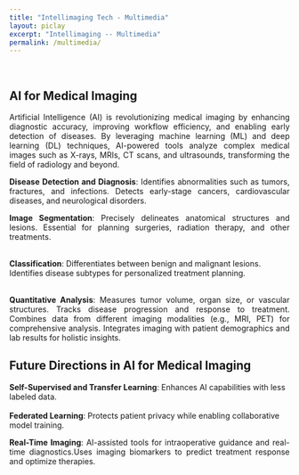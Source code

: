 ```yaml
---
title: "Intellimaging Tech - Multimedia"
layout: piclay
excerpt: "Intellimaging -- Multimedia"
permalink: /multimedia/
---
```


<br/>

<!--# Pictures-->


## AI for Medical Imaging
<p style="text-align: justify;">Artificial Intelligence (AI) is revolutionizing medical imaging by enhancing diagnostic accuracy, improving workflow efficiency, and enabling early detection of diseases. By leveraging machine learning (ML) and deep learning (DL) techniques, AI-powered tools analyze complex medical images such as X-rays, MRIs, CT scans, and ultrasounds, transforming the field of radiology and beyond.</p>

<p style="text-align: justify;"><b>Disease Detection and Diagnosis</b>: Identifies abnormalities such as tumors, fractures, and infections. Detects early-stage cancers, cardiovascular diseases, and neurological disorders.</p>

<p style="text-align: justify;"><b>Image Segmentation</b>: Precisely delineates anatomical structures and lesions. Essential for planning surgeries, radiation therapy, and other treatments.</p>
<br>
<b>Classification</b>: Differentiates between benign and malignant lesions. Identifies disease subtypes for personalized treatment planning.
<br>
<br>
<p style="text-align: justify;"><b>Quantitative Analysis</b>: Measures tumor volume, organ size, or vascular structures. Tracks disease progression and response to treatment. Combines data from different imaging modalities (e.g., MRI, PET) for comprehensive analysis. Integrates imaging with patient demographics and lab results for holistic insights.</p>


## Future Directions in AI for Medical Imaging
<b>Self-Supervised and Transfer Learning</b>: Enhances AI capabilities with less labeled data.
<br>
<br>
<b>Federated Learning</b>: Protects patient privacy while enabling collaborative model training.
<br>
<p style="text-align: justify;"><b>Real-Time Imaging</b>: AI-assisted tools for intraoperative guidance and real-time diagnostics.Uses imaging biomarkers to predict treatment response and optimize therapies.</p>



<!-- 
<iframe width="640" height="360" src="https://www.tube.com/embed/iaP5uIBYmGE?si=8EGqudj9qd_orU9v" title="YouTube video player" frameborder="0" allow="accelerometer; autoplay; clipboard-write; encrypted-media; gyroscope; picture-in-picture; web-share" referrerpolicy="strict-origin-when-cross-origin" allowfullscreen></iframe>

<iframe width="640" height="360" src="https://www.tube.com/embed/qgSVcsaJqKk?si=pQ9f_6ADemTqi-6H" title="YouTube video player" frameborder="0" allow="accelerometer; autoplay; clipboard-write; encrypted-media; gyroscope; picture-in-picture; web-share" referrerpolicy="strict-origin-when-cross-origin" allowfullscreen></iframe> 
-->

